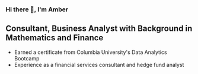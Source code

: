 ### Hi there 👋, I'm Amber

<!--
**amberteets/amberteets** is a ✨ _special_ ✨ repository because its `README.md` (this file) appears on your GitHub profile.

Here are some ideas to get you started:

- 🔭 I’m currently working on ...
- 🌱 I’m currently learning ...
- 👯 I’m looking to collaborate on ...
- 🤔 I’m looking for help with ...
- 💬 Ask me about ...
- 📫 How to reach me: ...
- 😄 Pronouns: ...
- ⚡ Fun fact: ...
-->

## Consultant, Business Analyst with Background in Mathematics and Finance

- Earned a certificate from Columbia University's Data Analytics Bootcamp
- Experience as a financial services consultant and hedge fund analyst

<!--
## Connect with Me

[![linkedin](https://user-images.githubusercontent.com/68611255/129254824-4a6f12f9-3f52-428f-bb66-63f15ee1f9f8.png)][2]

-->

<!-- Links -->
[1]: https://github.com/amberteets
[2]: https://www.linkedin.com/in/amber-teetsel/
